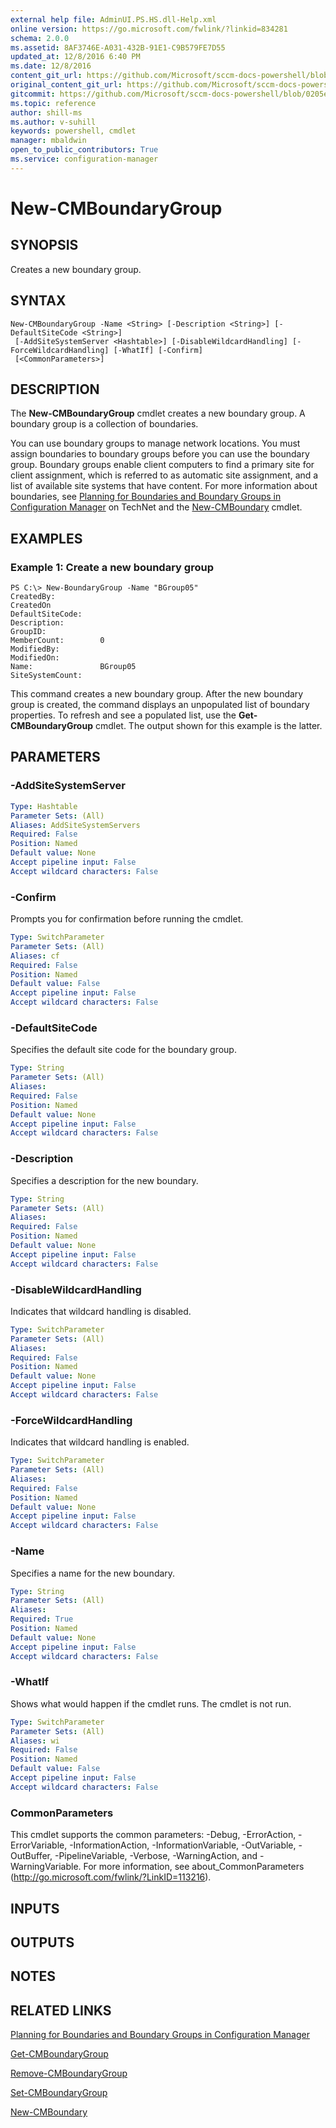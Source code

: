 ```yaml
---
external help file: AdminUI.PS.HS.dll-Help.xml
online version: https://go.microsoft.com/fwlink/?linkid=834281
schema: 2.0.0
ms.assetid: 8AF3746E-A031-432B-91E1-C9B579FE7D55
updated_at: 12/8/2016 6:40 PM
ms.date: 12/8/2016
content_git_url: https://github.com/Microsoft/sccm-docs-powershell/blob/live/sccm-cmdlets/ConfigurationManager/vlatest/New-CMBoundaryGroup.md
original_content_git_url: https://github.com/Microsoft/sccm-docs-powershell/blob/live/sccm-cmdlets/ConfigurationManager/vlatest/New-CMBoundaryGroup.md
gitcommit: https://github.com/Microsoft/sccm-docs-powershell/blob/0205e569abecf1b4e1b2b342947b87a3691b29a5/sccm-cmdlets/ConfigurationManager/vlatest/New-CMBoundaryGroup.md
ms.topic: reference
author: shill-ms
ms.author: v-suhill
keywords: powershell, cmdlet
manager: mbaldwin
open_to_public_contributors: True
ms.service: configuration-manager
---
```


# New-CMBoundaryGroup

## SYNOPSIS
Creates a new boundary group.

## SYNTAX

```
New-CMBoundaryGroup -Name <String> [-Description <String>] [-DefaultSiteCode <String>]
 [-AddSiteSystemServer <Hashtable>] [-DisableWildcardHandling] [-ForceWildcardHandling] [-WhatIf] [-Confirm]
 [<CommonParameters>]
```

## DESCRIPTION
The **New-CMBoundaryGroup** cmdlet creates a new boundary group.
A boundary group is a collection of boundaries.

You can use boundary groups to manage network locations.
You must assign boundaries to boundary groups before you can use the boundary group.
Boundary groups enable client computers to find a primary site for client assignment, which is referred to as automatic site assignment, and a list of available site systems that have content.
For more information about boundaries, see [Planning for Boundaries and Boundary Groups in Configuration Manager](http://go.microsoft.com/fwlink/?LinkId=266225) on TechNet and the [New-CMBoundary](./New-CMBoundary.md) cmdlet.

## EXAMPLES

### Example 1: Create a new boundary group
```
PS C:\> New-BoundaryGroup -Name "BGroup05"
CreatedBy:          
CreatedOn           
DefaultSiteCode: 
Description: 
GroupID:            
MemberCount:        0
ModifiedBy:         
ModifiedOn:         
Name:               BGroup05 
SiteSystemCount:
```

This command creates a new boundary group.
After the new boundary group is created, the command displays an unpopulated list of boundary properties.
To refresh and see a populated list, use the **Get-CMBoundaryGroup** cmdlet.
The output shown for this example is the latter.

## PARAMETERS

### -AddSiteSystemServer


```yaml
Type: Hashtable
Parameter Sets: (All)
Aliases: AddSiteSystemServers
Required: False
Position: Named
Default value: None
Accept pipeline input: False
Accept wildcard characters: False
```

### -Confirm
Prompts you for confirmation before running the cmdlet.

```yaml
Type: SwitchParameter
Parameter Sets: (All)
Aliases: cf
Required: False
Position: Named
Default value: False
Accept pipeline input: False
Accept wildcard characters: False
```

### -DefaultSiteCode
Specifies the default site code for the boundary group.

```yaml
Type: String
Parameter Sets: (All)
Aliases: 
Required: False
Position: Named
Default value: None
Accept pipeline input: False
Accept wildcard characters: False
```

### -Description
Specifies a description for the new boundary.

```yaml
Type: String
Parameter Sets: (All)
Aliases: 
Required: False
Position: Named
Default value: None
Accept pipeline input: False
Accept wildcard characters: False
```

### -DisableWildcardHandling
Indicates that wildcard handling is disabled.

```yaml
Type: SwitchParameter
Parameter Sets: (All)
Aliases: 
Required: False
Position: Named
Default value: None
Accept pipeline input: False
Accept wildcard characters: False
```

### -ForceWildcardHandling
Indicates that wildcard handling is enabled.

```yaml
Type: SwitchParameter
Parameter Sets: (All)
Aliases: 
Required: False
Position: Named
Default value: None
Accept pipeline input: False
Accept wildcard characters: False
```

### -Name
Specifies a name for the new boundary.

```yaml
Type: String
Parameter Sets: (All)
Aliases: 
Required: True
Position: Named
Default value: None
Accept pipeline input: False
Accept wildcard characters: False
```

### -WhatIf
Shows what would happen if the cmdlet runs.
The cmdlet is not run.

```yaml
Type: SwitchParameter
Parameter Sets: (All)
Aliases: wi
Required: False
Position: Named
Default value: False
Accept pipeline input: False
Accept wildcard characters: False
```

### CommonParameters
This cmdlet supports the common parameters: -Debug, -ErrorAction, -ErrorVariable, -InformationAction, -InformationVariable, -OutVariable, -OutBuffer, -PipelineVariable, -Verbose, -WarningAction, and -WarningVariable. For more information, see about_CommonParameters (http://go.microsoft.com/fwlink/?LinkID=113216).

## INPUTS

## OUTPUTS

## NOTES

## RELATED LINKS

[Planning for Boundaries and Boundary Groups in Configuration Manager](http://go.microsoft.com/fwlink/?LinkId=266225)

[Get-CMBoundaryGroup](xref:ConfigurationManager/vlatest/Get-CMBoundaryGroup.md)

[Remove-CMBoundaryGroup](xref:ConfigurationManager/vlatest/Remove-CMBoundaryGroup.md)

[Set-CMBoundaryGroup](xref:ConfigurationManager/vlatest/Set-CMBoundaryGroup.md)

[New-CMBoundary](xref:ConfigurationManager/vlatest/New-CMBoundary.md)


